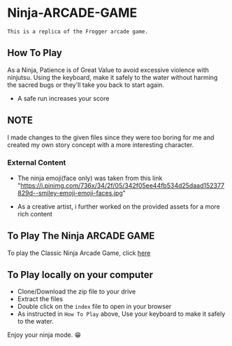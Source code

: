 # Ninja-ARCADE-GAME
``This is a replica of the Frogger arcade game.``

## How To Play
As a Ninja, Patience is of Great Value to avoid excessive violence with ninjutsu.
Using the keyboard, make it safely to the water without harming the sacred bugs or they'll take you back to start again.
* A safe run increases your score

## NOTE
I made changes to the given files since they were too boring for me and created my own story concept with a more interesting character.

### External Content
* The ninja emoji(face only) was taken from this link "https://i.pinimg.com/736x/34/2f/05/342f05ee44fb534d25daad152377829d--smiley-emoji-emoji-faces.jpg" 

* As a creative artist, i further worked on the provided assets for a more rich content

## To Play The Ninja ARCADE GAME

To play the Classic Ninja Arcade Game, click [here]( https://keeth233.github.io/Ninja-ARCADE-GAME/)

## To Play locally on your computer
* Clone/Download the zip file to your drive
* Extract the files 
* Double click on the ```index``` file to open in your browser
* As instructed in ```How To Play``` above, Use your keyboard to make it safely to the water.

Enjoy your ninja mode.
:grin:

